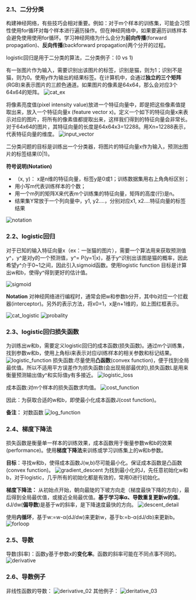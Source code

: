 ### 2.1、二分分类
构建神经网络，有些技巧会相对重要。例如：对于m个样本的训练集，可能会习惯性使用for循环对每个样本进行遍历操作。但在神经网络中，如果要遍历训练样本会避免使用使用for循环。学习神经网络为什么会分为**前向传播**(forward propagation)、**反向传播**(backforward propagation)两个分开的过程。

logistic回归是用于二分类的算法，二分类例子：(0 vs 1)

有一张图片作为输入，需要识别出该图片的标签，识别是猫，则为1；识别不是猫，则为0。使用y作为输出的结果标签。在计算机中，会通过**独立的三个矩阵**(RGB)来表示图片的三颜色通道。如果图片的像素是64x64，那么会对应3个64x64的矩阵。
![cat_ex](pictures/cat_ex.png)

将像素亮度值(pixel intensity value)放进一个特征向量中，即是把这些像素值提取出来，放入一个特征向量x (feature vector x)。定义一个如下的特征向量x来表示对应的图片，将所有的像素值都提取出来，这样我们得到的特征向量会非常长。对于64x64的图片，其特征向量的长度是64x64x3=12288。用Xn=12288表示，代表特征向量的维度。
![input_vector](pictures/input_vector.png)

二分类问题的目标是训练出一个分类器，将图片的特征向量x作为输入，预测出图片的标签结果(0|1)。

**符号说明(Notation)**
- （x, y)： x是n维的特征向量，标签y是0或1；训练数据集用右上角角标区别；
-  用小写m代表训练样本的个数；
-  用一个m列的矩阵X来代表m个训练集的特征向量，矩阵的高度(行)是n。
-  结果集Y常放于一个列向量中，y1, y2....，分别对应x1, x2....特征向量的标签结果

![notation](pictures/notation.png)

### 2.2、logistic回归
对于已知的输入特征向量x（ex：一张猫的图片），需要一个算法用来获取预测值y^，y^是对y的一个预测值，y^= P(y=1|x)，基于y^识别出该图是猫的概率，因此希望y^介于0~1之间，因此引入sigmoid函数。使用logistic function 目标是计算出w和b，使得y^得到更好的估计值。

![sigmoid](pictures/sigmoid.png)

**Notation**
对神经网络进行编程时，通常会把w和参数b分开，其中b对应一个拦截器(interceptor)。另外的表示方法，将x0=1，x是n+1维的，如上图红框表示。

![cat_logistic](pictures/cat_logistic.png)
![probality](pictures/probality.png)

### 2.3、logistic回归损失函数
为训练出w和b，需要定义logistic回归的成本函数(损失函数)。通过m个训练集，找到参数w和b，使用上角标i来表示对应i训练样本的相关参数和标记结果。
![logistic_function](pictures/logistic_function.png)
损失函数:尽量使用**凸函数**(convex function)，便于找到全局最优值。所以不适用平方误差作为损失函数(会出现局部最优的),损失函数L是用来衡量预测输出值y^和实际值y有多接近。
![logistic_loss](pictures/logistic_loss.png)

成本函数:对m个样本的损失函数求均值。
![cost_function](pictures/cost_function.png)

因此：为获取合适的w和b，即使最小化成本函数J(cost function)。

**备注：** 对数函数
![log_function](pictures/log_function.png)

### 2.4、梯度下降法
损失函数是衡量单一样本的训练效果，成本函数用于衡量参数w和b的效果(performance)。使用**梯度下降法**来训练或学习训练集上的w和b参数。

**目标**：寻找w和b，使得成本函数J(w,b)尽可能最小化。保证成本函数是凸函数(convex function)。
![gradient_descent](pictures/gradient_descent.png)
为找到最小化的J，先任意初始化w和b，对于logistic，几乎所有的初始化都是有效的，常用0进行初始化。

**梯度下降法：** 从初始点开始，朝向最陡的下坡方向走（梯度最快下降的方向），最后得到全局最优值，或接近全局最优值。**基于学习率α、导数重复更新w的值**。 dJ/dw(**偏导数**)是基于w的斜率，是下降速度最快的方向。
![descent_detail](pictures/descent_detail.png)

使用**内循环**，基于w:=w-α(dJ/dw)来更新w，基于b:=b-α(dJ/db)来更新b。
![forloop](pictures/forloop.png)

### 2.5、导数
导数(斜率)：函数y基于参数x的**变化率**。函数的斜率可能在不同点事不同的。
![derivative](pictures/derivative.png)
### 2.6、导数例子
非线性函数的导数：
![derivative_02](pictures/derivative_02.png)
其他例子：
![deritative_03](pictures/deritative_03.png)
